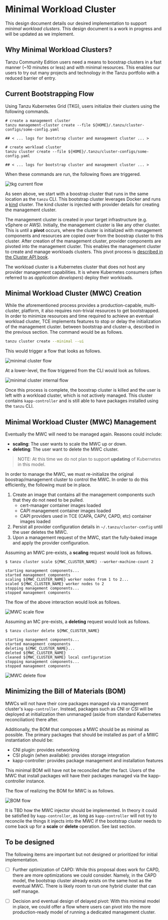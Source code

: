 # Minimal Workload Cluster

This design document details our desired implementation to support *minimal workload clusters*. This design document is
a work in progress and will be updated as we implement.

## Why Minimal Workload Clusters?

Tanzu Community Edition users need a means to boostrap clusters in a fast manner (~10 minutes or less) and with minimal
resources. This enables our users to try out many projects and technology in the Tanzu portfolio with a reduced barrier
of entry.

## Current Bootstrapping Flow

Using Tanzu Kubernetes Grid (TKG), users initialize their clusters using the following commands.

```shell
# create a management cluster
tanzu management-cluster create --file ${HOME}/.tanzu/cluster-configs/some-config.yaml

## < ... logs for bootstrap cluster and management cluster ... >

# create workload cluster
tanzu cluster create --file ${HOME}/.tanzu/cluster-configs/some-config.yaml

## < ... logs for bootstrap cluster and management cluster ... >
```

When these commands are run, the following flows are triggered.

![tkg current flow](../images/ttwc-current-flow.png)

As seen above, we start with a boostrap cluster that runs in the same location
as the `tanzu` CLI. This bootstrap cluster leverages Docker and runs a
[kind](https://kind.sigs.k8s.io/) cluster. The kind cluster is injected with
provider details for creating the management cluster.

The management cluster is created in your target infrastructure (e.g. vSphere or
AWS). Initially, the management cluster is like any other cluster. This is until
a **pivot** occurs, where the cluster is initialized with management components
and resources are copied over from the boostrap cluster to this cluster. After
creation of the management cluster, provider components are pivoted into the
management cluster. This enables the management cluster to create and manage
workloads clusters. This pivot process is [described in the Cluster API
book](https://cluster-api.sigs.k8s.io/clusterctl/commands/move.html#bootstrap--pivot).

The workload cluster is a Kubernetes cluster that does not host any provider
management capabilities. It is where Kubernetes consumers (often referred to as _application developers_) deploy their
workloads.

## Minimal Workload Cluster (MWC) Creation

While the aforementioned process provides a production-capable, multi-cluster, platform, it also requires non-trivial
resources to get bootstrapped. In order to minimize resources and time required to achieve an eventual workload cluster,
TCE implements features to stop or delay the initialization of the management cluster. between bootstrap and cluster-a,
described in the previous section. The command would be as follows.

```sh
tanzu cluster create --minimal --ui
```

This would trigger a flow that looks as follows.

![minimal cluster flow](../images/ttwc-minimal-flow.png)

At a lower-level, the flow triggered from the CLI would look as follows.

![minimal cluster internal flow](../images/ttwc-minimal-internal-flow.png)

Once this process is complete, the boostrap cluster is killed and the user is left with a workload cluster, which is
not actively managed. This cluster contains `kapp-controller` and is still able to have packages installed using
the `tanzu` CLI.

## Minimal Workload Cluster (MWC) Management

Eventually the MWC will need to be managed again. Reasons could include:

* **scaling**: The user wants to scale the MWC up or down.
* **deleting**: The user want to delete the MWC cluster.

> NOTE: At this time we do not plan to support **updating** of Kubernetes in this model.

In order to manage the MWC, we must re-initialize the original boostrap/management cluster to control the MWC. In order
to do this efficiently, the following must be in place.

1. Create an image that contains all the management components such that they do not need to be pulled.
    * cert-manager container images loaded
    * CAPI management container images loaded
    * CAPI providers used in TCE (CAPA, CAPV, CAPD, etc) container images loaded
1. Persist all provider configuration details in `~/.tanzu/cluster-config` until the user deletes the MWC.
1. Upon a management request of the MWC, start the fully-baked image and apply the provider configuration.

Assuming an MWC pre-exists, a **scaling** request would look as follows.

```shell
$ tanzu cluster scale ${MWC_CLUSTER_NAME} --worker-machine-count 2

starting management components...
started management components
scaling ${MWC_CLUSTER_NAME} worker nodes from 1 to 2...
scaled ${MWC_CLUSTER_NAME} worker nodes to 2
stopping management components...
stopped management components
```

The flow of the above interaction would look as follows.

![MWC scale flow](../images/ttwc-scale-flow.png)

Assuming an MC pre-exists, a **deleting** request would look as follows.

```shell
$ tanzu cluster delete ${MWC_CLUSTER_NAME}

starting management components...
started management components
deleting ${MWC_CLUSTER_NAME}...
deleted ${MWC_CLUSTER_NAME}
cleaned ${MWC_CLUSTER_NAME} local configuration
stopping management components...
stopped management components
```

![MWC delete flow](../images/ttwc-delete-flow.png)

## Minimizing the Bill of Materials (BOM)

MWCs will not have their core packages managed via a management cluster's `kapp-controller`. Instead, packages such as
CNI or CSI will be deployed at initialization then unmanaged (aside from standard Kubernetes reconciliation) there after.

Additionally, the BOM that composes a MWC should be as minimal as possible. The primary packages that should be installed
as part of a MWC instantiation should be:

* CNI plugin: provides networking
* CSI plugin (when available): provides storage integration
* kapp-controller: provides package management and installation features

This minimal BOM will have not be reconciled after the fact. Users of the MWC that install packages will have their
packages managed via the kapp-controller instance.

The flow of realizing the BOM for MWC is as follows.

![BOM flow](../images/ttwc-bom-flow.png)

It is TBD how the MWC injector should be implemented. In theory it could be satisfied by `kapp-controller`, as long
as `kapp-controller` will not try to reconcile the things it injects into the MWC if the bootstrap cluster needs to
come back up for a **scale** or **delete** operation. See last section.

## To be designed

The following items are important but not designed or prioritized for initial implementation.

* [ ] Further optimization of CAPD: While this proposal does work for CAPD, there are more optimizations we could consider.
  Namely, in the CAPD model, the bootstrap cluster already exists on the same host as the eventual MWC. There is likely room to run one hybrid cluster that can self manage.
  
* [ ] Decision and eventual design of delayed pivot: With this minimal model in place, we could offer a flow where users can pivot into the more production-ready model of running a dedicated management cluster.
